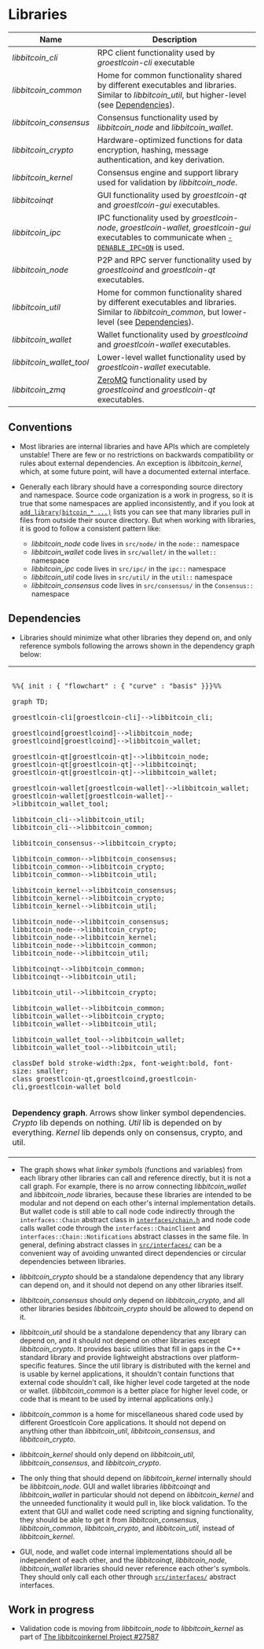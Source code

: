 # Libraries

| Name                     | Description |
|--------------------------|-------------|
| *libbitcoin_cli*         | RPC client functionality used by *groestlcoin-cli* executable |
| *libbitcoin_common*      | Home for common functionality shared by different executables and libraries. Similar to *libbitcoin_util*, but higher-level (see [Dependencies](#dependencies)). |
| *libbitcoin_consensus*   | Consensus functionality used by *libbitcoin_node* and *libbitcoin_wallet*. |
| *libbitcoin_crypto*      | Hardware-optimized functions for data encryption, hashing, message authentication, and key derivation. |
| *libbitcoin_kernel*      | Consensus engine and support library used for validation by *libbitcoin_node*. |
| *libbitcoinqt*           | GUI functionality used by *groestlcoin-qt* and *groestlcoin-gui* executables. |
| *libbitcoin_ipc*         | IPC functionality used by *groestlcoin-node*, *groestlcoin-wallet*, *groestlcoin-gui* executables to communicate when [`-DENABLE_IPC=ON`](multiprocess.md) is used. |
| *libbitcoin_node*        | P2P and RPC server functionality used by *groestlcoind* and *groestlcoin-qt* executables. |
| *libbitcoin_util*        | Home for common functionality shared by different executables and libraries. Similar to *libbitcoin_common*, but lower-level (see [Dependencies](#dependencies)). |
| *libbitcoin_wallet*      | Wallet functionality used by *groestlcoind* and *groestlcoin-wallet* executables. |
| *libbitcoin_wallet_tool* | Lower-level wallet functionality used by *groestlcoin-wallet* executable. |
| *libbitcoin_zmq*         | [ZeroMQ](../zmq.md) functionality used by *groestlcoind* and *groestlcoin-qt* executables. |

## Conventions

- Most libraries are internal libraries and have APIs which are completely unstable! There are few or no restrictions on backwards compatibility or rules about external dependencies. An exception is *libbitcoin_kernel*, which, at some future point, will have a documented external interface.

- Generally each library should have a corresponding source directory and namespace. Source code organization is a work in progress, so it is true that some namespaces are applied inconsistently, and if you look at [`add_library(bitcoin_* ...)`](../../src/CMakeLists.txt) lists you can see that many libraries pull in files from outside their source directory. But when working with libraries, it is good to follow a consistent pattern like:

  - *libbitcoin_node* code lives in `src/node/` in the `node::` namespace
  - *libbitcoin_wallet* code lives in `src/wallet/` in the `wallet::` namespace
  - *libbitcoin_ipc* code lives in `src/ipc/` in the `ipc::` namespace
  - *libbitcoin_util* code lives in `src/util/` in the `util::` namespace
  - *libbitcoin_consensus* code lives in `src/consensus/` in the `Consensus::` namespace

## Dependencies

- Libraries should minimize what other libraries they depend on, and only reference symbols following the arrows shown in the dependency graph below:

<table><tr><td>

```mermaid

%%{ init : { "flowchart" : { "curve" : "basis" }}}%%

graph TD;

groestlcoin-cli[groestlcoin-cli]-->libbitcoin_cli;

groestlcoind[groestlcoind]-->libbitcoin_node;
groestlcoind[groestlcoind]-->libbitcoin_wallet;

groestlcoin-qt[groestlcoin-qt]-->libbitcoin_node;
groestlcoin-qt[groestlcoin-qt]-->libbitcoinqt;
groestlcoin-qt[groestlcoin-qt]-->libbitcoin_wallet;

groestlcoin-wallet[groestlcoin-wallet]-->libbitcoin_wallet;
groestlcoin-wallet[groestlcoin-wallet]-->libbitcoin_wallet_tool;

libbitcoin_cli-->libbitcoin_util;
libbitcoin_cli-->libbitcoin_common;

libbitcoin_consensus-->libbitcoin_crypto;

libbitcoin_common-->libbitcoin_consensus;
libbitcoin_common-->libbitcoin_crypto;
libbitcoin_common-->libbitcoin_util;

libbitcoin_kernel-->libbitcoin_consensus;
libbitcoin_kernel-->libbitcoin_crypto;
libbitcoin_kernel-->libbitcoin_util;

libbitcoin_node-->libbitcoin_consensus;
libbitcoin_node-->libbitcoin_crypto;
libbitcoin_node-->libbitcoin_kernel;
libbitcoin_node-->libbitcoin_common;
libbitcoin_node-->libbitcoin_util;

libbitcoinqt-->libbitcoin_common;
libbitcoinqt-->libbitcoin_util;

libbitcoin_util-->libbitcoin_crypto;

libbitcoin_wallet-->libbitcoin_common;
libbitcoin_wallet-->libbitcoin_crypto;
libbitcoin_wallet-->libbitcoin_util;

libbitcoin_wallet_tool-->libbitcoin_wallet;
libbitcoin_wallet_tool-->libbitcoin_util;

classDef bold stroke-width:2px, font-weight:bold, font-size: smaller;
class groestlcoin-qt,groestlcoind,groestlcoin-cli,groestlcoin-wallet bold
```
</td></tr><tr><td>

**Dependency graph**. Arrows show linker symbol dependencies. *Crypto* lib depends on nothing. *Util* lib is depended on by everything. *Kernel* lib depends only on consensus, crypto, and util.

</td></tr></table>

- The graph shows what _linker symbols_ (functions and variables) from each library other libraries can call and reference directly, but it is not a call graph. For example, there is no arrow connecting *libbitcoin_wallet* and *libbitcoin_node* libraries, because these libraries are intended to be modular and not depend on each other's internal implementation details. But wallet code is still able to call node code indirectly through the `interfaces::Chain` abstract class in [`interfaces/chain.h`](../../src/interfaces/chain.h) and node code calls wallet code through the `interfaces::ChainClient` and `interfaces::Chain::Notifications` abstract classes in the same file. In general, defining abstract classes in [`src/interfaces/`](../../src/interfaces/) can be a convenient way of avoiding unwanted direct dependencies or circular dependencies between libraries.

- *libbitcoin_crypto* should be a standalone dependency that any library can depend on, and it should not depend on any other libraries itself.

- *libbitcoin_consensus* should only depend on *libbitcoin_crypto*, and all other libraries besides *libbitcoin_crypto* should be allowed to depend on it.

- *libbitcoin_util* should be a standalone dependency that any library can depend on, and it should not depend on other libraries except *libbitcoin_crypto*. It provides basic utilities that fill in gaps in the C++ standard library and provide lightweight abstractions over platform-specific features. Since the util library is distributed with the kernel and is usable by kernel applications, it shouldn't contain functions that external code shouldn't call, like higher level code targeted at the node or wallet. (*libbitcoin_common* is a better place for higher level code, or code that is meant to be used by internal applications only.)

- *libbitcoin_common* is a home for miscellaneous shared code used by different Groestlcoin Core applications. It should not depend on anything other than *libbitcoin_util*, *libbitcoin_consensus*, and *libbitcoin_crypto*.

- *libbitcoin_kernel* should only depend on *libbitcoin_util*, *libbitcoin_consensus*, and *libbitcoin_crypto*.

- The only thing that should depend on *libbitcoin_kernel* internally should be *libbitcoin_node*. GUI and wallet libraries *libbitcoinqt* and *libbitcoin_wallet* in particular should not depend on *libbitcoin_kernel* and the unneeded functionality it would pull in, like block validation. To the extent that GUI and wallet code need scripting and signing functionality, they should be able to get it from *libbitcoin_consensus*, *libbitcoin_common*, *libbitcoin_crypto*, and *libbitcoin_util*, instead of *libbitcoin_kernel*.

- GUI, node, and wallet code internal implementations should all be independent of each other, and the *libbitcoinqt*, *libbitcoin_node*, *libbitcoin_wallet* libraries should never reference each other's symbols. They should only call each other through [`src/interfaces/`](../../src/interfaces/) abstract interfaces.

## Work in progress

- Validation code is moving from *libbitcoin_node* to *libbitcoin_kernel* as part of [The libbitcoinkernel Project #27587](https://github.com/bitcoin/bitcoin/issues/27587)
